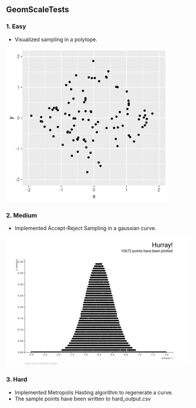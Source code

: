 ## GeomScaleTests

### 1. Easy

* Visualized sampling in a polytope.

![alt text](easy.png)

### 2. Medium

* Implemented Accept-Reject Sampling in a gaussian curve.

![alt text](medium.png)

### 3. Hard

* Implemented Metropolis Hasting algorithm to regenerate a curve.
* The sample points have been written to hard_output.csv
